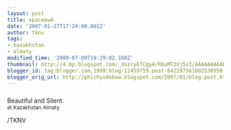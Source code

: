 ```yaml
---
layout: post
title: красивый
date: '2007-01-27T17:29:00.001Z'
author: tknv
tags:
- kazakhstan
- almaty
modified_time: '2009-07-09T19:29:02.168Z'
thumbnail: http://4.bp.blogspot.com/_dszryEfCgyA/RbuMT3Vj5xI/AAAAAAAAABE/v2VTgegBZrA/s72-c/church.jpg
blogger_id: tag:blogger.com,1999:blog-11459759.post-642207561802530550
blogger_orig_url: http://phichyudebow.blogspot.com/2007/01/blog-post.html
---
```


<a onblur="try {parent.deselectBloggerImageGracefully();} catch(e) {}" href="http://4.bp.blogspot.com/_dszryEfCgyA/RbuMT3Vj5xI/AAAAAAAAABE/v2VTgegBZrA/s1600-h/church.jpg"><img style="margin: 0px auto 10px; display: block; text-align: center; cursor: pointer;" src="http://4.bp.blogspot.com/_dszryEfCgyA/RbuMT3Vj5xI/AAAAAAAAABE/v2VTgegBZrA/s400/church.jpg" alt="" id="BLOGGER_PHOTO_ID_5024764082161706770" border="0" /></a>Beautiful and Silent.<br /><span style="font-size:85%;">at Kazakhstan Almaty</span><div class="blogger-post-footer">/TKNV</div>